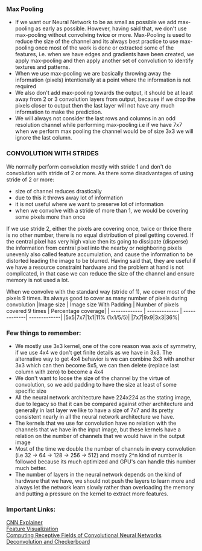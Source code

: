 ### Max Pooling

- If we want our Neural Network to be as small as possible we add max-pooling as early as possible. However, having said that, we don't use max-pooling without convolving twice or more. Max-Pooling is used to reduce the size of the channel and its always best practice to use max-pooling once most of the work is done or extracted some of the features, i.e. when we have edges and gradients have been created, we apply max-pooling and then apply another set of convolution to identify textures and patterns.
- When we use max-pooling we are basically throwing away the information (pixels)  intentionally at a point where the information is not required
- We also don't add max-pooling towards the output, it should be at least away from 2 or 3 convolution layers from output, because if we drop the pixels closer to output then the last layer will not have any much information to make the prediction.
- We will always not consider the last rows and columns in an odd resolution channel while performing max-pooling i.e if we have 7x7 when we perform max pooling the channel would be of size 3x3 we will ignore the last column.

### CONVOLUTION WITH STRIDES
We normally perform convolution mostly with stride 1 and don't do convolution with stride of 2 or more. As there some disadvantages of using stride of 2 or more:
- size of channel reduces drastically
- due to this it throws away lot of information
- it is not useful where we want to preserve lot of information
- when we convolve with a stride of more than 1, we would be covering some pixels more than once

If we use stride 2, either the pixels are covering once, twice or thrice there is no other number, there is no equal distribution of pixel getting covered. If the central pixel has very high value then its going to dissipate (disperse) the information from central pixel into the nearby or neighboring pixels unevenly also called feature accumulation, and cause the information to be distorted leading the image to be blurred.
Having said that, they are useful if we have a resource constraint hardware and the problem at hand is not complicated, in that case we can reduce the size of the channel and ensure memory is not used a lot.


When we convolve with the standard way (stride of 1), we cover most of the pixels 9 times. Its always good to cover as many number of pixels during convolution
|Image size  | Image size With Padding | Number of pixels covered 9 times | Percentage coverage|
| ------------- | ------------- | -------------| -------------|
|5x5|7x7|1x1|11% (1x1/5/5)|
|7x7|9x9|3x3|36%|

### Few things to remember:
- We mostly use 3x3 kernel, one of the core reason was axis of symmetry, if we use 4x4 we don't get finite details as we have in 3x3.
The alternative way to get 4x4 behavior is we can combine 3x3 with another 3x3 which can then become 5x5, we can then delete (replace last column with zero) to become a 4x4
- We don't want to loose the size of the channel by the virtue of convolution, so we add padding to have the size at least of some specific size
- All the neural network architecture have 224x224 as the stating image, due to legacy so that it can be compared against other architecture and generally in last layer we like to have a size of 7x7 and its pretty consistent nearly in all the neural network architecture we have.
- The kernels that we use for convolution have no relation with the channels that we have in the input image, but these kernels have a relation on the number of channels that we would have in the output image
- Most of the time we double the number of channels in every convolution (i.e 32 -> 64 -> 128 -> 256 -> 512) and mostly 2^n kind of number is followed because its much optimized and GPU's can handle this number much better.
- The number of layers in the neural network depends on the kind of hardware that we have, we should not push the layers to learn more and always let the network learn slowly rather than overloading the memory and putting a pressure on the kernel to extract more features.




### Important Links:
[CNN Explainer](https://poloclub.github.io/cnn-explainer/) <br/>
[Feature Visualization](https://distill.pub/2017/feature-visualization/)<br/>
[Computing Receptive Fields of Convolutional Neural Networks](https://distill.pub/2019/computing-receptive-fields/)<br/>
[Deconvolution and Checkerboard](https://distill.pub/2016/deconv-checkerboard/)

